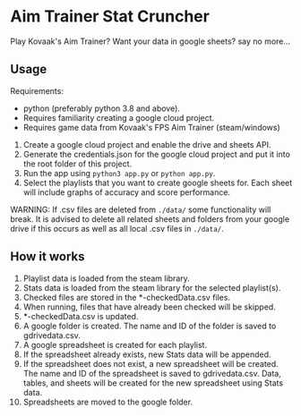 # Aim Trainer Stat Cruncher
Play Kovaak's Aim Trainer? Want your data in google sheets? say no more...

## Usage
Requirements:
  * python (preferably python 3.8 and above).
  * Requires familiarity creating a google cloud project.
  * Requires game data from Kovaak's FPS Aim Trainer (steam/windows)

1. Create a google cloud project and enable the drive and sheets API.
2. Generate the credentials.json for the google cloud project and put it into the root folder of this project.
3. Run the app using `python3 app.py` or `python app.py`.
4. Select the playlists that you want to create google sheets for. Each sheet will include graphs of accuracy and score performance.

WARNING: If .csv files are deleted from `./data/` some functionality will break. It is advised to delete all related sheets and folders from your google drive if this occurs as well as all local .csv files in `./data/`.

## How it works
1. Playlist data is loaded from the steam library.
2. Stats data is loaded from the steam library for the selected playlist(s).
  1. Checked files are stored in the *-checkedData.csv files.
  2. When running, files that have already been checked will be skipped.
  3. *-checkedData.csv is updated.
3. A google folder is created. The name and ID of the folder is saved to gdrivedata.csv.
4. A google spreadsheet is created for each playlist.
  1. If the spreadsheet already exists, new Stats data will be appended.
  2. If the spreadsheet does not exist, a new spreadsheet will be created. The name and ID of the spreadsheet is saved to gdrivedata.csv. Data, tables, and sheets will be created for the new spreadsheet using Stats data.
5. Spreadsheets are moved to the google folder.
